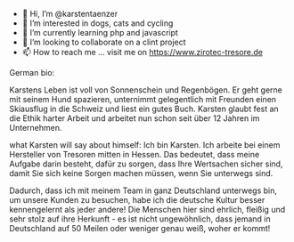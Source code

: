 - 👋 Hi, I’m @karstentaenzer
- 👀 I’m interested in dogs, cats and cycling
- 🌱 I’m currently learning php and javascript
- 💞️ I’m looking to collaborate on a clint project
- 📫 How to reach me ... visit me on https://www.zirotec-tresore.de

German bio:

Karstens Leben ist voll von Sonnenschein und Regenbögen. Er geht gerne mit seinem Hund spazieren, unternimmt gelegentlich mit Freunden einen Skiausflug in die Schweiz und liest ein gutes Buch. Karsten glaubt fest an die Ethik harter Arbeit und arbeitet nun schon seit über 12 Jahren im Unternehmen.

what Karsten will say about himself:
Ich bin Karsten. Ich arbeite bei einem Hersteller von Tresoren mitten in Hessen. Das bedeutet, dass meine Aufgabe darin besteht, dafür zu sorgen, dass Ihre Wertsachen sicher sind, damit Sie sich keine Sorgen machen müssen, wenn Sie unterwegs sind.

Dadurch, dass ich mit meinem Team in ganz Deutschland unterwegs bin, um unsere Kunden zu besuchen, habe ich die deutsche Kultur besser kennengelernt als jeder andere! Die Menschen hier sind ehrlich, fleißig und sehr stolz auf ihre Herkunft - es ist nicht ungewöhnlich, dass jemand in Deutschland auf 50 Meilen oder weniger genau weiß, woher er kommt!

<!---
karstentaenzer/karstentaenzer is a ✨ special ✨ repository because its `README.md` (this file) appears on your GitHub profile.
You can click the Preview link to take a look at your changes.
--->
